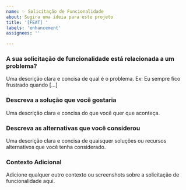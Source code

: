 ```yaml
---
name: ✨ Solicitação de Funcionalidade
about: Sugira uma ideia para este projeto
title: '[FEAT] '
labels: 'enhancement'
assignees: ''

---
```


### A sua solicitação de funcionalidade está relacionada a um problema?

Uma descrição clara e concisa de qual é o problema. Ex: Eu sempre fico frustrado quando [...]

### Descreva a solução que você gostaria

Uma descrição clara e concisa do que você quer que aconteça.

### Descreva as alternativas que você considerou

Uma descrição clara e concisa de quaisquer soluções ou recursos alternativos que você tenha considerado.

### Contexto Adicional

Adicione qualquer outro contexto ou screenshots sobre a solicitação de funcionalidade aqui.

